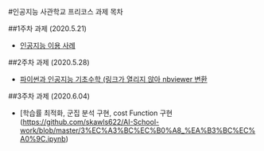 #인공지능 사관학교 프리코스 과제 목차

##1주차 과제 (2020.5.21)

*   [인공지능 이용 사례](https://github.com/skawls622/AI-School-work/blob/master/1%EC%A3%BC%EC%B0%A8%20%EA%B3%BC%EC%A0%9C.ipynb)


##2주차 과제 (2020.5.28)

*   [파이썬과 인공지능 기초수학 (링크가 열리지 않아 nbviewer 변환](https://nbviewer.jupyter.org/github/skawls622/AI-School-work/blob/master/2%E1%84%8C%E1%85%AE%E1%84%8E%E1%85%A1_%E1%84%80%E1%85%AA%E1%84%8C%E1%85%A6.ipynb)


##3주차 과제 (2020.6.04)

*   [학습률 최적화, 군집 분석 구현, cost Function 구현(https://github.com/skawls622/AI-School-work/blob/master/3%EC%A3%BC%EC%B0%A8_%EA%B3%BC%EC%A0%9C.ipynb)
